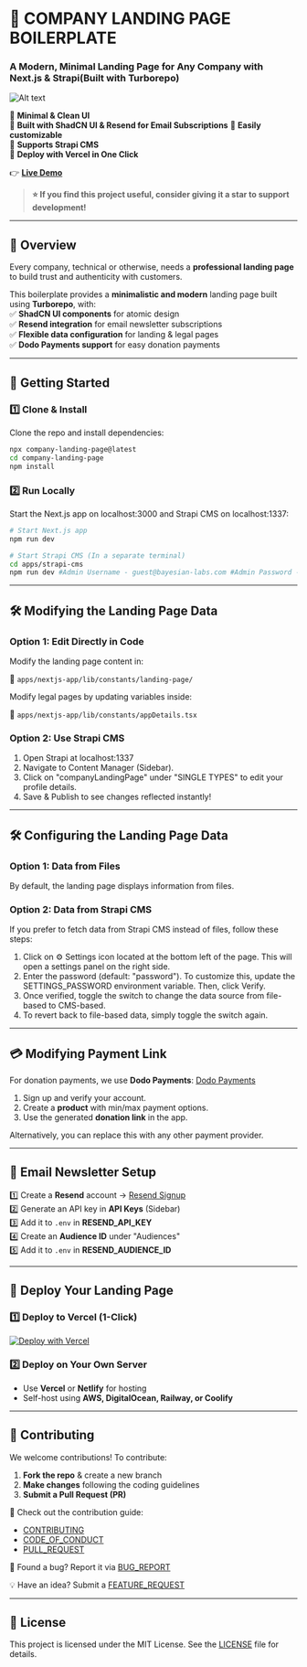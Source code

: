 # 🚀 COMPANY LANDING PAGE BOILERPLATE  

### A Modern, Minimal Landing Page for Any Company with Next.js & Strapi(Built with Turborepo)

![Alt text](https://strapi.bayesian-labs.com/uploads/logo_7e017fdb35.png)

🔹 **Minimal & Clean UI**  
🔹 **Built with ShadCN UI & Resend for Email Subscriptions**
🔹 **Easily customizable**  
🔹 **Supports Strapi CMS**  
🔹 **Deploy with Vercel in One Click**  

👉 **[Live Demo](https://bayesian-labs.com)**  

> **⭐ If you find this project useful, consider giving it a star to support development!**  

---

## 📌 Overview  

Every company, technical or otherwise, needs a **professional landing page** to build trust and authenticity with customers.  

This boilerplate provides a **minimalistic and modern** landing page built using **Turborepo**, with:  
✅ **ShadCN UI components** for atomic design  
✅ **Resend integration** for email newsletter subscriptions  
✅ **Flexible data configuration** for landing & legal pages  
✅ **Dodo Payments support** for easy donation payments  

---

## 🚀 Getting Started  

### 1️⃣ **Clone & Install**  

Clone the repo and install dependencies:  

```sh
npx company-landing-page@latest
cd company-landing-page
npm install
```

### 2️⃣ **Run Locally**  

Start the Next.js app on localhost:3000 and Strapi CMS on localhost:1337:

```sh
# Start Next.js app
npm run dev

# Start Strapi CMS (In a separate terminal)
cd apps/strapi-cms
npm run dev #Admin Username - guest@bayesian-labs.com #Admin Password - Password1
```

---

## 🛠 Modifying the Landing Page Data

### Option 1: Edit Directly in Code

Modify the landing page content in:  

📂 `apps/nextjs-app/lib/constants/landing-page/`  

Modify legal pages by updating variables inside:  

📂 `apps/nextjs-app/lib/constants/appDetails.tsx`


### Option 2: Use Strapi CMS

1) Open Strapi at localhost:1337
2) Navigate to Content Manager (Sidebar).
3) Click on "companyLandingPage" under "SINGLE TYPES" to edit your profile details.
4) Save & Publish to see changes reflected instantly!

---

## 🛠 Configuring the Landing Page Data 

### Option 1: Data from Files

By default, the landing page displays information from files.

### Option 2: Data from Strapi CMS

If you prefer to fetch data from Strapi CMS instead of files, follow these steps:

1) Click on ⚙️ Settings icon located at the bottom left of the page. This will open a settings panel on the right side.
2) Enter the password (default: "password"). To customize this, update the SETTINGS_PASSWORD environment variable. Then, click Verify.
3) Once verified, toggle the switch to change the data source from file-based to CMS-based.
4) To revert back to file-based data, simply toggle the switch again.

---

## 💳 Modifying Payment Link  

For donation payments, we use **Dodo Payments**: [Dodo Payments](https://dodopayments.com)  

1) Sign up and verify your account.  
2) Create a **product** with min/max payment options.  
3) Use the generated **donation link** in the app.  

Alternatively, you can replace this with any other payment provider.  

---

## 📩 Email Newsletter Setup  

1️⃣ Create a **Resend** account → [Resend Signup](https://resend.com)  
2️⃣ Generate an API key in **API Keys** (Sidebar)  
3️⃣ Add it to `.env` in **RESEND_API_KEY**  
4️⃣ Create an **Audience ID** under "Audiences"  
5️⃣ Add it to `.env` in **RESEND_AUDIENCE_ID**  

---

## 🚀 Deploy Your Landing Page  

### 1️⃣ Deploy to Vercel (1-Click)  

[![Deploy with Vercel](https://vercel.com/button)](https://vercel.com/new/clone?repository-url=https%3A%2F%2Fgithub.com%2Fanoopkarnik%2Fcompany-landing-page&build-command=cd%20apps%2Fnextjs-app%20%26%26%20npm%20run%20build&output-directory=apps%2Fnextjs-app%2F.next&install-command=npm%20install&dev-command=cd%20apps%2Fnextjs-app%20%26%26%20npm%20run%20dev)

### 2️⃣ Deploy on Your Own Server  

- Use **Vercel** or **Netlify** for hosting  
- Self-host using **AWS, DigitalOcean, Railway, or Coolify**  

---

## 🤝 Contributing  

We welcome contributions! To contribute:  

1) **Fork the repo** & create a new branch  
2) **Make changes** following the coding guidelines  
3) **Submit a Pull Request (PR)**  

📖 Check out the contribution guide:  

- [CONTRIBUTING](/docs/CONTRIBUTING.md)  
- [CODE_OF_CONDUCT](/docs/CODE_OF_CONDUCT.md)  
- [PULL_REQUEST](/docs/pull_request_template.md)  


🐞 Found a bug? Report it via [BUG_REPORT](https://github.com/anoopkarnik/company-landing-page/issues/new?template=bug_report.md) 

💡 Have an idea? Submit a [FEATURE_REQUEST](https://github.com/anoopkarnik/company-landing-page/issues/new?template=feature_request.md)  

---

## 📜 License  

This project is licensed under the MIT License. See the [LICENSE](LICENSE) file for details.

